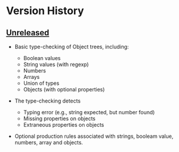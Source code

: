 # Version History

## [Unreleased][unreleased]

*   Basic type-checking of Object trees, including:

    * Boolean values
    * String values (with regexp)
    * Numbers
    * Arrays
    * Union of types
    * Objects (with optional properties)

*   The type-checking detects

    *   Typing error (e.g., string expected, but number found)
    *   Missing properties on objects
    *   Extraneous properties on objects

*   Optional production rules associated with strings, booleam value,
    numbers, array and objects.


[unreleased]: https://github.com/fchauvel/quick-check/compare/master..dev
